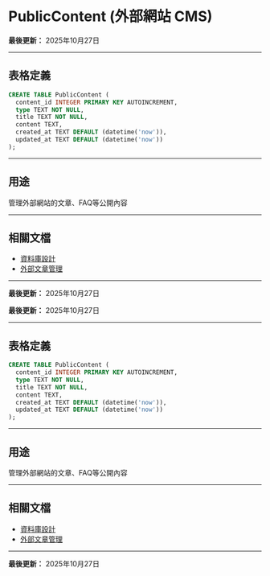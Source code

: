# PublicContent (外部網站 CMS)

**最後更新：** 2025年10月27日

---

## 表格定義

```sql
CREATE TABLE PublicContent (
  content_id INTEGER PRIMARY KEY AUTOINCREMENT,
  type TEXT NOT NULL,
  title TEXT NOT NULL,
  content TEXT,
  created_at TEXT DEFAULT (datetime('now')),
  updated_at TEXT DEFAULT (datetime('now'))
);
```

---

## 用途

管理外部網站的文章、FAQ等公開內容

---

## 相關文檔

- [資料庫設計](../../資料庫設計.md)
- [外部文章管理](../../功能模塊/21-外部文章管理.md)

---

**最後更新：** 2025年10月27日



**最後更新：** 2025年10月27日

---

## 表格定義

```sql
CREATE TABLE PublicContent (
  content_id INTEGER PRIMARY KEY AUTOINCREMENT,
  type TEXT NOT NULL,
  title TEXT NOT NULL,
  content TEXT,
  created_at TEXT DEFAULT (datetime('now')),
  updated_at TEXT DEFAULT (datetime('now'))
);
```

---

## 用途

管理外部網站的文章、FAQ等公開內容

---

## 相關文檔

- [資料庫設計](../../資料庫設計.md)
- [外部文章管理](../../功能模塊/21-外部文章管理.md)

---

**最後更新：** 2025年10月27日



